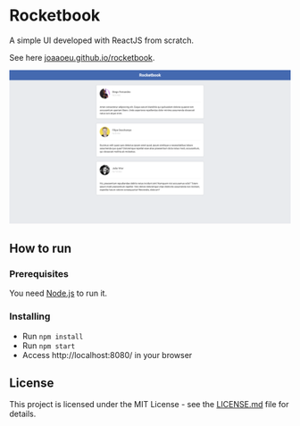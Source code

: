 # Rocketbook

A simple UI developed with ReactJS from scratch.

See here [joaaoeu.github.io/rocketbook](https://joaaoeu.github.io/rocketbook/).

![Screenshot Rocketbook](./screenshot-rocketbook.png "Screenshot Rocketbook")

## How to run

### Prerequisites

You need [Node.js](https://nodejs.org/) to run it.

### Installing

- Run `npm install`
- Run `npm start`
- Access http://localhost:8080/ in your browser

## License

This project is licensed under the MIT License - see the [LICENSE.md](LICENSE.md) file for details.
